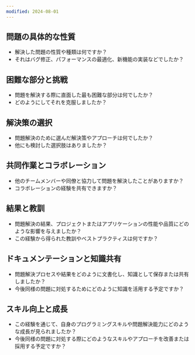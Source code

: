 ```yaml
---
modified: 2024-08-01
---
```

## 問題の具体的な性質
- 解決した問題の性質や種類は何ですか？
- それはバグ修正、パフォーマンスの最適化、新機能の実装などでしたか？

## 困難な部分と挑戦
- 問題を解決する際に直面した最も困難な部分は何でしたか？
- どのようにしてそれを克服しましたか？

## 解決策の選択
- 問題解決のために選んだ解決策やアプローチは何でしたか？
- 他にも検討した選択肢はありましたか？

## 共同作業とコラボレーション
- 他のチームメンバーや同僚と協力して問題を解決したことがありますか？
- コラボレーションの経験を共有できますか？

## 結果と教訓
- 問題解決の結果、プロジェクトまたはアプリケーションの性能や品質にどのような影響を与えましたか？
- この経験から得られた教訓やベストプラクティスは何ですか？

## ドキュメンテーションと知識共有
- 問題解決プロセスや結果をどのように文書化し、知識として保存または共有しましたか？
- 今後同様の問題に対処するためにどのように知識を活用する予定ですか？

## スキル向上と成長
- この経験を通じて、自身のプログラミングスキルや問題解決能力にどのような成長が見られましたか？
- 今後同様の問題に対処する際にどのようなスキルやアプローチを改善または採用する予定ですか？
